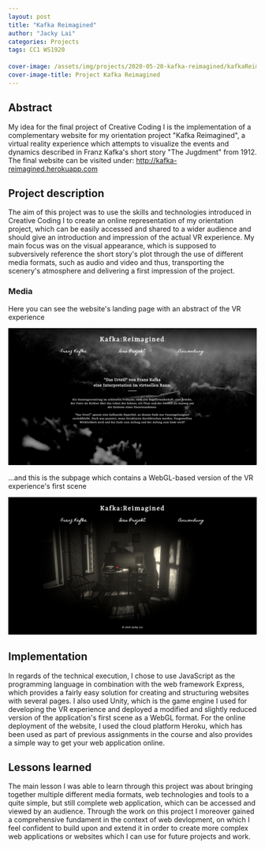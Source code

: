 ```yaml
---
layout: post
title: "Kafka Reimagined"
author: "Jacky Lai"
categories: Projects
tags: CC1 WS1920 

cover-image: /assets/img/projects/2020-05-20-kafka-reimagined/kafkaReimagined_pic_01.png
cover-image-title: Project Kafka Reimagined
---
```


## Abstract
My idea for the final project of Creative Coding I is the implementation of a complementary website for my orientation project "Kafka Reimagined", a virtual reality experience which attempts to visualize the events and dynamics described in Franz Kafka's short story "The Jugdment" from 1912. The final website can be visited under: http://kafka-reimagined.herokuapp.com

## Project description
The aim of this project was to use the skills and technologies introduced in Creative Coding I to create an online representation of my orientation project, which can be easily accessed and shared to a wider audience and should give an introduction and impression of the actual VR experience. My main focus was on the visual appearance, which is supposed to subversively reference the short story's plot through the use of different media formats, such as audio and video and thus, transporting the scenery's atmosphere and delivering a first impression of the project.

### Media
Here you can see the website's landing page with an abstract of the VR experience

![website-screenshot.01](/assets/img/projects/2020-05-20-kafka-reimagined/kafkaReimagined_pic_01.png)

...and this is the subpage which contains a WebGL-based version of the VR experience's first scene

![website-screenshot.02](/assets/img/projects/2020-05-20-kafka-reimagined/kafkaReimagined_pic_02.png)

## Implementation
In regards of the technical execution, I chose to use JavaScript as the programming language in combination with the web framework Express, which provides a fairly easy solution for creating and structuring websites with several pages. I also used Unity, which is the game engine I used for developing the VR experience and deployed a modified and slightly reduced version of the application's first scene as a WebGL format. For the online deployment of the website, I used the cloud platform Heroku, which has been used as part of previous assignments in the course and also provides a simple way to get your web application online.

## Lessons learned
The main lesson I was able to learn through this project was about bringing together multiple different media formats, web technologies and tools to a quite simple, but still complete web application, which can be accessed and viewed by an audience. Through the work on this project I moreover gained a comprehensive fundament in the context of web devlopment, on which I feel confident to build upon and extend it in order to create more complex web applications or websites which I can use for future projects and work.
